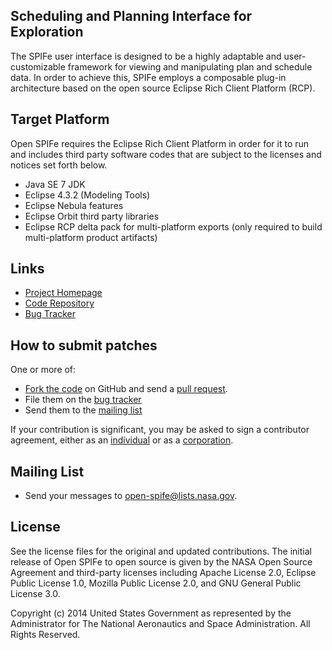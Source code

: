 ## Scheduling and Planning Interface for Exploration
The SPIFe user interface is designed to be a highly adaptable and user-customizable framework for viewing and manipulating plan and schedule data. In order to achieve this, SPIFe employs a composable plug-in architecture based on the open source Eclipse Rich Client Platform (RCP).

## Target Platform
Open SPIFe requires the Eclipse Rich Client Platform in order for it to run and includes third party software codes that are subject to the licenses and notices set forth below.
- Java SE 7 JDK
- Eclipse 4.3.2 (Modeling Tools)
- Eclipse Nebula features
- Eclipse Orbit third party libraries
- Eclipse RCP delta pack for multi-platform exports (only required to build multi-platform product artifacts)

## Links
- [Project Homepage][home]
- [Code Repository][repo]
- [Bug Tracker][bugs]

## How to submit patches
One or more of:

- [Fork the code](http://help.github.com/forking/) on GitHub and send a [pull request](http://github.com/guides/pull-requests).
- File them on the [bug tracker][bugs]
- Send them to the [mailing list][list]

If your contribution is significant, you may be asked to sign a contributor agreement, either as an [individual][clai] or as a [corporation][clac].


## Mailing List
- Send your messages to [open-spife@lists.nasa.gov][list].

## License

See the license files for the original and updated contributions.  The initial release of Open SPIFe to open source is given by the NASA Open Source Agreement and third-party licenses including Apache License 2.0, Eclipse Public License 1.0, Mozilla Public License 2.0, and GNU General Public License 3.0.

Copyright (c) 2014 United States Government as represented by the Administrator for The National Aeronautics and Space Administration.  All Rights Reserved.
 

[home]: https://github.com/nasa/OpenSPIFe/wiki
[repo]: https://github.com/nasa/OpenSPIFe
[bugs]: https://github.com/nasa/OpenSPIFe/issues
[list]: mailto:open-spife@lists.nasa.gov
[clac]: http://ti.arc.nasa.gov/m/project/nasa-vision-workbench/VW-CLA-Corp.pdf
[clai]: http://ti.arc.nasa.gov/m/project/nasa-vision-workbench/VW-CLA-Individual.pdf
